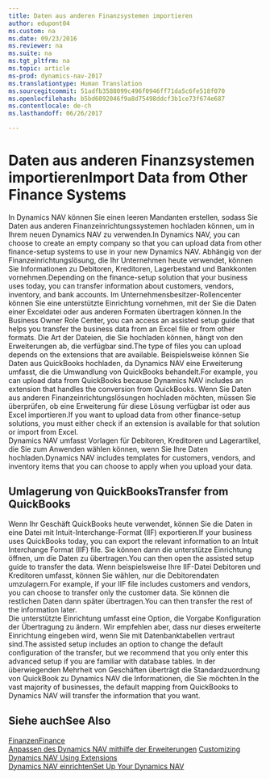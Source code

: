 ```yaml
---
title: Daten aus anderen Finanzsystemen importieren
author: edupont04
ms.custom: na
ms.date: 09/23/2016
ms.reviewer: na
ms.suite: na
ms.tgt_pltfrm: na
ms.topic: article
ms-prod: dynamics-nav-2017
ms.translationtype: Human Translation
ms.sourcegitcommit: 51adfb3588099c496f0946ff71da5c6fe518f070
ms.openlocfilehash: b5bd6092046f9a8d75498ddcf3b1ce73f674e687
ms.contentlocale: de-ch
ms.lasthandoff: 06/26/2017

---
```


# <a name="import-data-from-other-finance-systems"></a><span data-ttu-id="d3ee0-102">Daten aus anderen Finanzsystemen importieren</span><span class="sxs-lookup"><span data-stu-id="d3ee0-102">Import Data from Other Finance Systems</span></span>
<span data-ttu-id="d3ee0-103">In Dynamics NAV können Sie einen leeren Mandanten erstellen, sodass Sie Daten aus anderen Finanzeinrichtungssystemen hochladen können, um in Ihrem neuen Dynamics NAV zu verwenden.</span><span class="sxs-lookup"><span data-stu-id="d3ee0-103">In Dynamics NAV, you can choose to create an empty company so that you can upload data from other finance-setup systems to use in your new Dynamics NAV.</span></span> <span data-ttu-id="d3ee0-104">Abhängig von der Finanzeinrichtungslösung, die Ihr Unternehmen heute verwendet, können Sie Informationen zu Debitoren, Kreditoren, Lagerbestand und Bankkonten vornehmen.</span><span class="sxs-lookup"><span data-stu-id="d3ee0-104">Depending on the finance-setup solution that your business uses today, you can transfer information about customers, vendors, inventory, and bank accounts.</span></span>
<span data-ttu-id="d3ee0-105">Im Unternehmensbesitzer-Rollencenter können Sie eine unterstützte Einrichtung vornehmen, mit der Sie die Daten einer Exceldatei oder aus anderen Formaten übertragen können.</span><span class="sxs-lookup"><span data-stu-id="d3ee0-105">In the Business Owner Role Center, you can access an assisted setup guide that helps you transfer the business data from an Excel file or from other formats.</span></span> <span data-ttu-id="d3ee0-106">Die Art der Dateien, die Sie hochladen können, hängt von den Erweiterungen ab, die verfügbar sind.</span><span class="sxs-lookup"><span data-stu-id="d3ee0-106">The type of files you can upload depends on the extensions that are available.</span></span> <span data-ttu-id="d3ee0-107">Beispielsweise können Sie Daten aus QuickBooks hochladen, da Dynamics NAV eine Erweiterung umfasst, die die Umwandlung von QuickBooks behandelt.</span><span class="sxs-lookup"><span data-stu-id="d3ee0-107">For example, you can upload data from QuickBooks because Dynamics NAV includes an extension that handles the conversion from QuickBooks.</span></span> <span data-ttu-id="d3ee0-108">Wenn Sie Daten aus anderen Finanzeinrichtungslösungen hochladen möchten, müssen Sie überprüfen, ob eine Erweiterung für diese Lösung verfügbar ist oder aus Excel importieren.</span><span class="sxs-lookup"><span data-stu-id="d3ee0-108">If you want to upload data from other finance-setup solutions, you must either check if an extension is available for that solution or import from Excel.</span></span>  
<span data-ttu-id="d3ee0-109">Dynamics NAV umfasst Vorlagen für Debitoren, Kreditoren und Lagerartikel, die Sie zum Anwenden wählen können, wenn Sie Ihre Daten hochladen.</span><span class="sxs-lookup"><span data-stu-id="d3ee0-109">Dynamics NAV includes templates for customers, vendors, and inventory items that you can choose to apply when you upload your data.</span></span>  

## <a name="transfer-from-quickbooks"></a><span data-ttu-id="d3ee0-110">Umlagerung von QuickBooks</span><span class="sxs-lookup"><span data-stu-id="d3ee0-110">Transfer from QuickBooks</span></span>
<span data-ttu-id="d3ee0-111">Wenn Ihr Geschäft QuickBooks heute verwendet, können Sie die Daten in eine Datei mit Intuit-Interchange-Format (IIF) exportieren.</span><span class="sxs-lookup"><span data-stu-id="d3ee0-111">If your business uses QuickBooks today, you can export the relevant information to an Intuit Interchange Format (IIF) file.</span></span> <span data-ttu-id="d3ee0-112">Sie können dann die unterstütze Einrichtung öffnen, um die Daten zu übertragen.</span><span class="sxs-lookup"><span data-stu-id="d3ee0-112">You can then open the assisted setup guide to transfer the data.</span></span>
<span data-ttu-id="d3ee0-113">Wenn beispielsweise Ihre IIF-Datei Debitoren und Kreditoren umfasst, können Sie wählen, nur die Debitorendaten umzulagern.</span><span class="sxs-lookup"><span data-stu-id="d3ee0-113">For example, if your IIF file includes customers and vendors, you can choose to transfer only the customer data.</span></span> <span data-ttu-id="d3ee0-114">Sie können die restlichen Daten dann später übertragen.</span><span class="sxs-lookup"><span data-stu-id="d3ee0-114">You can then transfer the rest of the information later.</span></span>  
<span data-ttu-id="d3ee0-115">Die unterstützte Einrichtung umfasst eine Option, die Vorgabe Konfiguration der Übertragung zu ändern. Wir empfehlen aber, dass nur dieses erweiterte Einrichtung eingeben wird, wenn Sie mit Datenbanktabellen vertraut sind.</span><span class="sxs-lookup"><span data-stu-id="d3ee0-115">The assisted setup includes an option to change the default configuration of the transfer, but we recommend that you only enter this advanced setup if you are familiar with database tables.</span></span> <span data-ttu-id="d3ee0-116">In der überwiegenden Mehrheit von Geschäften überträgt die Standardzuordnung von QuickBook zu Dynamics NAV die Informationen, die Sie möchten.</span><span class="sxs-lookup"><span data-stu-id="d3ee0-116">In the vast majority of businesses, the default mapping from QuickBooks to Dynamics NAV will transfer the information that you want.</span></span>

## <a name="see-also"></a><span data-ttu-id="d3ee0-117">Siehe auch</span><span class="sxs-lookup"><span data-stu-id="d3ee0-117">See Also</span></span>
[<span data-ttu-id="d3ee0-118">Finanzen</span><span class="sxs-lookup"><span data-stu-id="d3ee0-118">Finance</span></span>](finance-setup.md)  
<span data-ttu-id="d3ee0-119">[Anpassen des Dynamics NAV mithilfe der Erweiterungen](ui-extensions.md) </span><span class="sxs-lookup"><span data-stu-id="d3ee0-119">[Customizing Dynamics NAV Using Extensions](ui-extensions.md) </span></span>  
[<span data-ttu-id="d3ee0-120">Dynamics NAV einrichten</span><span class="sxs-lookup"><span data-stu-id="d3ee0-120">Set Up Your Dynamics NAV</span></span>](setup.md)

